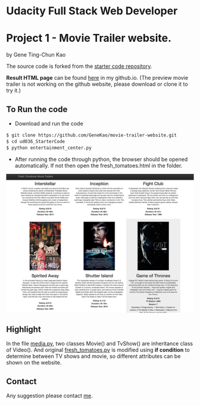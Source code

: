 # Udacity Full Stack Web Developer
# Project 1 - Movie Trailer website.

by Gene Ting-Chun Kao

The source code is forked from the [starter code repository](https://github.com/udacity/ud036_StarterCode).

**Result HTML page** can be found [here](https://genekao.github.io/movie-trailer-website/) in my github.io.
(The preview movie trailer is not working on the github website, please download or clone it to try it.)

## To Run the code

- Download and run the code
```sh
$ git clone https://github.com/GeneKao/movie-trailer-website.git
$ cd ud036_StarterCode
$ python entertainment_center.py
```
- After running the code through python, the browser should be opened automatically. If not then open the fresh_tomatoes.html in the folder.

![image](/image/movie_and_tv.png)

## Highlight
In the file [media.py](https://github.com/GeneKao/movie-trailer-website/blob/master/media.py), two classes Movie() and TvShow() are inheritance class of Video(). And original [fresh_tomatoes.py](https://github.com/GeneKao/movie-trailer-website/blob/master/fresh_tomatoes.py) is modified using **if condition** to determine between TV shows and movie, so different attributes can be shown on the website.

## Contact
Any suggestion please contact [me](https://github.com/GeneKao).

